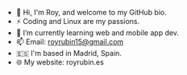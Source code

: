 - 👋  Hi, I'm Roy, and welcome to my GitHub bio.
- ⚡ Coding and Linux are my passions.
- 🌱 I’m currently learning web and mobile app dev.
- 📫 Email: royrubin15@gmail.com
- 🇪🇸 I'm based in Madrid, Spain.
- 🌐 My website: royrubin.es
